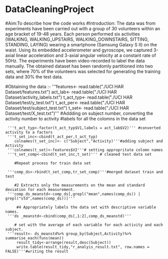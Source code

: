 # DataCleaningProject
#Aim:To describe how the code works
  #Introduction:
  The data was from experiments have been carried out with a group of 30 volunteers within an age bracket of 19-48 years. Each person performed six activities (WALKING, WALKING_UPSTAIRS, WALKING_DOWNSTAIRS, SITTING, STANDING, LAYING) wearing a smartphone (Samsung Galaxy S II) on the waist. Using its embedded accelerometer and gyroscope, we captured 3-axial linear acceleration and 3-axial angular velocity at a constant rate of 50Hz. The experiments have been video-recorded to label the data manually. The obtained dataset has been randomly partitioned into two sets, where 70% of the volunteers was selected for generating 
  the training data and 30% the test data.

#Obtaining the data :-
'''features<- read.table("./UCI HAR Dataset/features.txt")
   act_lab<- read.table("./UCI HAR Dataset/activity_labels.txt")
        t_act_typ<- read.table("./UCI HAR Dataset/test/y_test.txt")
        t_act_per<- read.table("./UCI HAR Dataset/test/subject_test.txt")
        t_set<- read.table("./UCI HAR Dataset/test/X_test.txt")'''
        #Addding on subject number, converting the activity number to activity
        #labels for all the colomns in the data set 
        
     '''t_act_typ<-factor(t_act_typ$V1,labels = act_lab$V2)''' #converted activity to a factors
     '''t_set_inc<-cbind(t_act_per,t_act_typ)
        colnames(t_set_inc)<- c("Subject","Activity)'''#adding subject and Activity
     '''colnames(t_set)<-features$V2'''# setting appropritate colomn names 
     '''t_set_comp<-cbind(t_set_inc,t_set)''' # cleaned test data set 
        
        #Repeat process for train data set 
        
     '''comp_ds<-rbind(t_set_comp,tr_set_comp)'''#merged dataset train and test
        
        #2 Extracts only the measurements on the mean and standard deviation for each measurement.
     '''comp_ds_meanstd<-comp_ds[,grepl("mean",names(comp_ds)) | grepl("std",names(comp_ds))]'''
        
         #4 Appropriately labels the data set with descriptive variable names.
     '''ds _meanstd<-cbind(comp_ds[,1:2],comp_ds_meanstd)'''
        
        # set with the average of each variable for each activity and each subject.
     '''result<- ds_meanstd%>% group_by(Subject,Activity)%>% summarise_each(funs(mean))
         result_tidy<-arrange(result,desc(Subject))
         write.table(result_tidy,"r_analyis_result.txt", row.names = FALSE)'''#writing the result 
